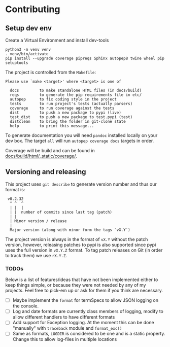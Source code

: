 # Contributing

## Setup dev env

Create a Virtual Environment and install dev-tools

    python3 -m venv venv
    . venv/bin/activate
    pip install --upgrade coverage pipreqs Sphinx autopep8 twine wheel pip setuptools

The project is controlled from the `Makefile`:

```text
Please use `make <target>' where <target> is one of

  docs         to make standalone HTML files (in docs/build)
  reqs         to generate the pip requirements file in etc/
  autopep      to fix coding style in the project
  tests        to run project's tests (actually parsers)
  coverage     to run coverage against the tests
  dist         to push a new package to pypi (live)
  test_dist    to push a new package to test.pypi (test)
  distclean    to bring the folder in git-clone state
  help         to print this message...
```

To generate documentation you will need `pandoc` installed locally on your dev
box. The target `all` will run `autopep coverage docs` targets in order.

Coverage will be build and can be found in
[docs/build/html/_static/coverage/](http://simplelog.readthedocs.io/en/latest/_static/coverage/index.html).

## Versioning and releasing

This project uses `git describe` to generate version number and thus our format
is:

```text
 v0.2.32
  ^ ^  ^
  | |  |
  | |  number of commits since last tag (patch)
  | |
  | Minor version / release
  |
  Major version (along with minor form the tags `vX.Y`)
```

The project version is always in the format of `vX.Y` without the patch version,
however, releasing patches to pypi is also supported since pypi uses the full
version in `vX.Y.Z` format. To tag patch releases on Git (in order to track them)
we use `rX.Y.Z`.


### TODOs

Below is a list of features/ideas that have not been implemented either to keep
things simple, or because they were not needed by any of my projects. Feel free
to pick-em up or ask for them if you think are necessary.

- [ ] Maybe implement the `format` for termSpecs to allow JSON logging on the
  console.
- [ ] Log and date formats are currently class members of logging, modify to allow
  different handlers to have different formats
- [ ] Add support for Exception logging. At the moment this can be done "manually"
  with `traceback` module and `format_exc()`
- [ ] Same as formats, `LOGDIR` is considered to be one and is a static property.
  Change this to allow log-files in multiple locations
